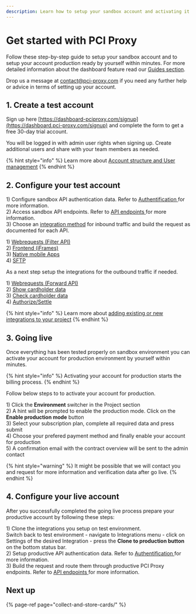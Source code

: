 ```yaml
---
description: Learn how to setup your sandbox account and activating it for production.
---
```


# Get started with PCI Proxy

Follow these step-by-step guide to setup your sandbox account and to setup your account production ready by yourself within minutes. For more detailed information about the dashboard feature read our [Guides section](pci-proxy-dashboard/).   
  
Drop us a message at [contact@pci-proxy.com](mailto:contact@pci-proxy.com) if you need any further help or advice in terms of setting up your account. 

## 1. Create a test account

Sign up here [https://dashboard-pciproxy.com/signup](https://dashboard.pci-proxy.com/signup) and complete the form to get a free 30-day trial account.   
  
You will be logged in with admin user rights when signing up. Create additional users and share with your team members as needed. 

{% hint style="info" %}
Learn more about [Account structure and User management](pci-proxy-dashboard/account-structure-user-management.md)
{% endhint %}

## 2. Configure your test account 

1\) Configure sandbox API authentication data. Refer to [Authentification ](pci-proxy-dashboard/api-authentication-data.md)for more information.   
2\) Access sandbox API endpoints. Refer to [API endpoints](pci-proxy-dashboard/api-endpoints.md)[ ](pci-proxy-dashboard/api-authentication-data.md)for more information.   
3\) Choose an [integration method](collect-and-store-cards/) for inbound traffic and build the request as documented for each API.  
  
1\) [Webrequests \(Filter API\)](collect-and-store-cards/filter-payloads/)  
2\) [Frontend \(iFrames\)](collect-and-store-cards/capture-iframes/)  
3\) [Native mobile Apps](collect-and-store-cards/vault-alias-gateway.md)  
4\) [SFTP](collect-and-store-cards/secure-file-transfer-sftp.md)

As a next step setup the integrations for the outbound traffic if needed.  
  
1\) [Webrequests \(Forward API\)](use-stored-cards/forward/)  
2\) [Show cardholder data](use-stored-cards/show.md)  
3\) [Check cardholder data](use-stored-cards/check.md)  
4\) [Authorize/Settle](use-stored-cards/authorize-settle/)  


{% hint style="info" %}
Learn more about [adding existing or new integrations to your project](pci-proxy-dashboard/add-integrations.md)
{% endhint %}

## 3. Going live

Once everything has been tested properly on sandbox environment you can activate your account for production environment by yourself within minutes. 

{% hint style="info" %}
Activating your account for production starts the billing process. 
{% endhint %}

Follow below steps to to activate your account for production.  
  
1\) Click the **Environment** switcher in the Project section  
2\) A hint will be prompted to enable the production mode. Click on the **Enable production mode** button  
3\) Select your subscription plan, complete all required data and press submit   
4\) Choose your prefered payment method and finally enable your account for production  
5\) A confirmation email with the contract overview will be sent to the admin contact

{% hint style="warning" %}
It might be possible that we will contact you and request for more information and verification data after go live. 
{% endhint %}

## 4. Configure your live account

After you successfully completed the going live process prepare your productive account by following these steps:

1\) Clone the integrations you setup on test environment.   
Switch back to test environment - navigate to Integrations menu - click on Settings of the desired Integration - press the **Clone to production button** on the bottom status bar.   
2\) Setup productive API authentication data. Refer to [Authentification ](pci-proxy-dashboard/api-authentication-data.md)for more information.   
3\) Build the request and route them through productive PCI Proxy endpoints. Refer to [API endpoints](pci-proxy-dashboard/api-endpoints.md)[ ](pci-proxy-dashboard/api-authentication-data.md)for more information. 

## Next up

{% page-ref page="collect-and-store-cards/" %}



